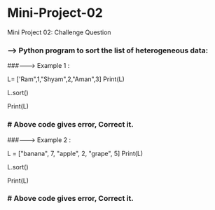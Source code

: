 # Mini-Project-02
Mini Project 02: Challenge Question
### --> Python program to sort the list of heterogeneous data:
###---> Example 1 :

L= ['Ram",1,"Shyam",2,"Aman",3]
Print(L)

L.sort()

Print(L)
### # Above code gives error, Correct it.
###---> Example 2 :

L = ["banana", 7, "apple", 2, "grape", 5]
Print(L)

L.sort()

Print(L)
### # Above code gives error, Correct it.



